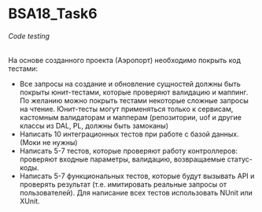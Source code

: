 ﻿# BSA18_Task6
###### Code testing

На основе созданного проекта (Аэропорт) необходимо покрыть код тестами:
 * Все запросы на создание и обновление сущностей должны быть покрыты юнит-тестами, которые проверяют валидацию и маппинг. По желанию можно покрыть тестами некоторые сложные запросы на чтение. Юнит-тесты могут применяться только к сервисам, кастомным валидаторам и мапперам (репозитории, uof и другие классы из DAL, PL, должны быть замоканы)
 * Написать 10 интеграционных тестов при работе с базой данных. (Моки не нужны)
 * Написать 5-7 тестов, которые проверяют работу контроллеров: проверяют входные параметры, валидацию, возвращаемые статус-коды.
 * Написать 5-7 функциональных тестов, которые будут вызывать API и проверять результат (т.е. имитировать реальные запросы от пользователей).
Для написание всех тестов использовать NUnit или XUnit.
